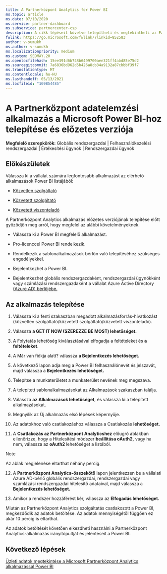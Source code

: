 ```yaml
---
title: A Partnerközpont Analytics for Power BI
ms.topic: article
ms.date: 07/10/2020
ms.service: partner-dashboard
ms.subservice: partnercenter-csp
description: A cikk lépéseit követve telepítheti és megtekintheti az Partnerközpont adatelemzési alkalmazás a Power BI-hoz (a CSP közvetlen partnerei számára).
fwlink: https://go.microsoft.com/fwlink/?linkid=852583
author: v-sumukh
ms.author: v-sumukh
ms.localizationpriority: medium
ms.custom: SEOMAY.20
ms.openlocfilehash: 15ee391d6b748b6499700aee321ff4abd85e75d2
ms.sourcegitcommit: 7a6836bd962d5b426a8cb34a9132a87cbbbf39f7
ms.translationtype: MT
ms.contentlocale: hu-HU
ms.lasthandoff: 05/13/2021
ms.locfileid: "109854485"
---
```

# <a name="install-and-preview-the-partner-center-analytics-app-for-microsoft-power-bi"></a>A Partnerközpont adatelemzési alkalmazás a Microsoft Power BI-hoz telepítése és előzetes verziója


**Megfelelő szerepkörök:** Globális rendszergazdai | Felhasználókezelési rendszergazdai | Értékesítési ügynök | Rendszergazdai ügynök

## <a name="before-you-begin"></a>Előkészületek

Válassza ki a vállalat számára legfontosabb alkalmazást az elérhető alkalmazások Power BI listájából:

- [Közvetlen szolgáltató](https://appsource.microsoft.com/product/power-bi/partnercenteranalytics.direct_provider_partner_analytics)

- [Közvetett szolgáltató](https://appsource.microsoft.com/product/power-bi/partnercenteranalytics.indirect_provider_partner_analytics)

- [Közvetett viszonteladó](https://appsource.microsoft.com/product/power-bi/partnercenteranalytics.indirect_reseller_partner_analytics)

A Partnerközpont Analytics alkalmazás előzetes verziójának telepítése előtt győződjön meg arról, hogy megfelel az alábbi követelményeknek.

- Válassza ki a Power BI megfelelő alkalmazást.

- Pro-licenccel Power BI rendelkezik.

- Rendelkezik a sablonalkalmazások bérlőn való telepítéséhez szükséges engedélyekkel.

- Bejelentkezhet a Power BI.

- Bejelentkezhet globális rendszergazdaként, rendszergazdai ügynökként vagy számlázási rendszergazdaként a vállalat Azure Active Directory [(Azure AD) bérlőjébe.](azure-active-directory-tenants-and-partner-center.md)

## <a name="to-install-the-app"></a>Az alkalmazás telepítése

1. Válassza ki a fenti szakaszban megadott alkalmazásforrás-hivatkozást (közvetlen szolgáltató/közvetett szolgáltató/közvetett viszonteladó).

2. Válassza **a GET IT NOW (SZEREZZE BE MOST) lehetőséget.** 

3. A Folytatás lehetőség kiválasztásával elfogadja a feltételeket és **a feltételeket.**

4. A Már van fiókja alatt? válassza **a Bejelentkezés lehetőséget.**

5. A következő lapon adja meg a Power BI felhasználónevét és jelszavát, majd válassza a **Bejelentkezés lehetőséget.**

6. Telepítse a munkaterületet a munkaterület nevének meg megszava.

7. A telepített sablonalkalmazásokat az Alkalmazások szakaszban találja.

8. Válassza **az Alkalmazások lehetőséget,** és válassza ki a telepített alkalmazásokat.

9. Megnyílik az Új alkalmazás első lépések képernyője.

10. Az adatokhoz való csatlakozáshoz válassza a Csatlakozás **lehetőséget.**

11. A **Csatlakozás az Partnerközpont Analyticshez** előugró ablakban  ellenőrizze, hogy a Hitelesítési módszer **beállítása oAuth2,** vagy ha nem, válassza az **oAuth2** lehetőséget a listából. 

> [!NOTE]  
>  Az ablak megjelenése eltarthat néhány percig.

12. A **Partnerközpont Analytics-összekötő** lapon jelentkezzen be a vállalati Azure AD-bérlő globális rendszergazdai, rendszergazdai vagy számlázási rendszergazdai hitelesítő adataival, majd válassza a **Bejelentkezés lehetőséget.**
 
13. Amikor a rendszer hozzáférést kér, válassza az **Elfogadás lehetőséget.** 

Miután az Partnerközpont Analytics szolgáltatás csatlakozott a Power BI, megkezdődik az adatok betöltése. Az adatok mennyiségétől függően ez akár 10 percig is eltarthat. 

Az adatok betöltését követően elkezdheti használni a Partnerközpont Analytics-alkalmazás irányítópultját és jelentéseit a Power BI.

## <a name="next-steps"></a>Következő lépések

[Üzleti adatok megtekintése a Microsoft Partnerközpont Analytics alkalmazással Power BI](power-bi-app-for-direct-partners-use.md)

